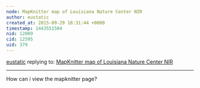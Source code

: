 ```yaml
---
node: MapKnitter map of Louisiana Nature Center NIR
author: eustatic
created_at: 2015-09-29 18:31:44 +0000
timestamp: 1443551504
nid: 12009
cid: 12595
uid: 379
---
```




[eustatic](../profile/eustatic) replying to: [MapKnitter map of Louisiana Nature Center NIR](../notes/stevie/06-26-2015/mapknitter-map-of-louisiana-nature-center-nir)

----
How can i view the mapknitter page?